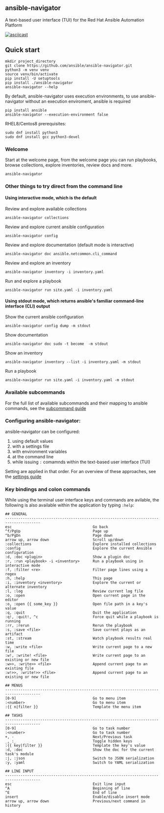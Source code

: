 ## ansible-navigator


A text-based user interface (TUI) for the Red Hat Ansible Automation Platform

[![asciicast](https://asciinema.org/a/gl7uVblC23dxGGTkVOEigDHCl.svg)](https://asciinema.org/a/gl7uVblC23dxGGTkVOEigDHCl)

## Quick start

```
mkdir project_directory
git clone https://github.com/ansible/ansible-navigator.git
python3 -m venv venv
source venv/bin/activate
pip install -U setuptools
pip install ./ansible-navigator
ansible-navigator --help
```

By default, ansible-navigator uses execution environments, to use ansible-navigator without an execution enviroment,
ansible is required

```
pip install ansible
ansible-navigator --execution-environment false
```


RHEL8/Centos8 prerequisites:

```
sudo dnf install python3
sudo dnf install gcc python3-devel
```


### Welcome
Start at the welcome page, from the welcome page you can run playbooks, browse collections, explore inventories, review docs and more.
```
ansible-navigator
```

### Other things to try direct from the command line

#### Using interactive mode, which is the default

Review and explore available collections
```
ansible-navigator collections
```

Review and explore current ansible configuration
```
ansible-navigator config
```

Review and explore documentation (default mode is interactive)
```
ansible-navigator doc ansible.netcommon.cli_command
```

Review and explore an inventory
```
ansible-navigator inventory -i inventory.yaml
```

Run and explore a playbook
```
ansible-navigator run site.yaml -i inventory.yaml
```

#### Using stdout mode, which returns ansible's familiar command-line interface (CLI) output

Show the current ansible configuration
```
ansible-navigator config dump -m stdout
```

Show documentation
```
ansible-navigator doc sudo -t become  -m stdout
```

Show an inventory
```
ansible-navigator inventory --list -i inventory.yaml -m stdout
```

Run a playbook
```
ansible-navigator run site.yaml -i inventory.yaml -m stdout
```

### Available subcommands

For the full list of available subcommands and their mapping to ansible commands, see the [subcommand guide](docs/subcommands.rst)

### Configuring ansible-navigator:

ansible-navigator can be configured:

1) using default values
2) with a settings file
3) with environment variables
4) at the command line
5) while issuing `:` comamnds within the text-based user interface (TUI)

Setting are applied in that order. For an overview of these approaches, see the [settings guide](docs/settings.rst)


### Key bindings and colon commands

While using the terminal user interface keys and commands are avilable, the following 
is also available within the application by typing `:help`:


```
## GENERAL
--------------------------------------------------------------------------------------
esc                                     Go back
^f/PgUp                                 Page up
^b/PgDn                                 Page down
arrow up, arrow down                    Scroll up/down
:collections                            Explore installed collections
:config                                 Explore the current Ansible configuration
:d, :doc <plugin>                       Show a plugin doc
:r, :run <playbook> -i <inventory>      Run a playbook using in interactive mode
:f, :filter <re>                        Filter page lines using a regex
:h, :help                               This page
:i, :inventory <inventory>              Explore the current or alternate inventory
:l, :log                                Review current log file
:o, :open                               Open current page in the editor
:o, :open {{ some_key }}                Open file path in a key's value
:q, :quit                               Quit the application
:q!, :quit!, ^c                         Force quit while a playbook is running
:rr, :rerun                             Rerun the playbook
:s, :save <file>                        Save current plays as an artifact
:st, :stream                            Watch playbook results real time
:w, :write <file>                       Write current page to a new file
:w!, :write! <file>                     Write current page to an existing or new file
:w>>, :write>> <file>                   Append current page to an existing file
:w!>>, :write!>> <file>                 Append current page to an existing or new file

## MENUS
--------------------------------------------------------------------------------------
[0-9]                                   Go to menu item
:<number>                               Go to menu item
:{{ n|filter }}                         Template the menu item

## TASKS
--------------------------------------------------------------------------------------
[0-9]                                   Go to task number
:<number>                               Go to task number
+, -                                    Next/Previous task
_, :_                                   Toggle hidden keys
:{{ key|filter }}                       Template the key's value
:d, :doc                                Show the doc for the current task's module
:j, :json                               Switch to JSON serialization
:y, :yaml                               Switch to YAML serialization

## LINE INPUT
--------------------------------------------------------------------------------------
esc                                     Exit line input
^A                                      Beginning of line
^E                                      End of line
insert                                  Enable/disable insert mode
arrow up, arrow down                    Previous/next command in history
```
